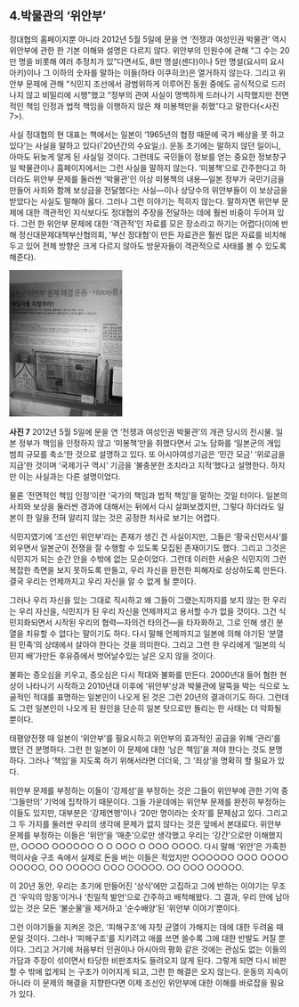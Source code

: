 ## 4.박물관의 ‘위안부’

정대협의 홈페이지뿐 아니라 2012년 5월 5일에 문을 연 ‘전쟁과 여성인권 박물관’ 역시 위안부에 관한 한 기본 이해와 설명은 다르지 않다. 위안부의 인원수에 관해 “그 수는 20만 명을 비롯해 여러 추정치가 있”다면서도, 8만 명설(센다)이나 5만 명설(요시미 요시아키)이나 그 이하의 숫자를 말하는 이들(하타 이쿠히코)은 열거하지 않는다. 그리고 위안부 문제에 관해 “식민지 조선에서 광범위하게 이루어진 동원 중에도 공식적으로 드러나지 않고 비밀리에 시행”했고 “정부의 관여 사실이 명백하게 드러나기 시작했지만 전면적인 책임 인정과 법적 책임을 이행하지 않은 채 미봉책만을 취했”다고 말한다(<사진7>).

사실 정대협의 현 대표는 책에서는 일본이 ‘1965년의 협정 때문에 국가 배상을 못 하고 있다’는 사실을 말하고 있다(『20년간의 수요일』). 운동 초기에는 말하지 않던 일이니, 아마도 뒤늦게 알게 된 사실일 것이다. 그런데도 국민들이 정보를 얻는 중요한 정보창구일 박물관이나 홈페이지에서는 그런 사실을 말하지 않는다. ‘미봉책’으로 간주한다고 하더라도 위안부 문제를 둘러싼 ‘박물관’인 이상 미봉책의 내용—일본 정부가 국민기금을 만들어 사죄와 함께 보상금을 전달했다는 사실—이나 상당수의 위안부들이 이 보상금을 받았다는 사실도 말해야 옳다. 그러나 그런 이야기는 적히지 않는다. 말하자면 위안부 문제에 대한 객관적인 지식보다도 정대협의 주장을 전달하는 데에 훨씬 비중이 두어져 있다. 그런 한 위안부 문제에 대한 ‘객관적’인 자료를 모은 장소라고 하기는 어렵다(이에 반해 정신대문제대책부산협의회, ‘부산 정대협’이 만든 자료관은 훨씬 많은 자료를 비치해두고 있어 전체 방향은 크게 다르지 않아도 방문자들이 객관적으로 사태를 볼 수 있도록 해준다).

![사진 7](images/Image_022.gif)

**사진 7** 2012년 5월 5일에 문을 연 ‘전쟁과 여성인권 박물관’의 개관 당시의 전시물. 일본 정부가 책임을 인정하지 않고 ‘미봉책’만을 취했다면서 고노 담화를 ‘일본군의 개입 범죄 규모를 축소’한 것으로 설명하고 있다. 또 아시아여성기금은 ‘민간 모금’ ‘위로금을 지급’한 것이며 ‘국제기구 역시’ 기금을 ‘불충분한 조치라고 지적’했다고 설명한다. 하지만 이는 사실과는 다른 설명이었다.

물론 ‘전면적인 책임 인정’이란 ‘국가의 책임과 법적 책임’을 말하는 것일 터이다. 일본의 사죄와 보상을 둘러싼 경과에 대해서는 뒤에서 다시 살펴보겠지만, 그렇다 하더라도 일본이 한 일을 전혀 알리지 않는 것은 공정한 처사로 보기는 어렵다.

식민지였기에 ‘조선인 위안부’라는 존재가 생긴 건 사실이지만, 그들은 ‘황국신민서사’를 외우면서 일본군이 전쟁을 잘 수행할 수 있도록 모집된 존재이기도 했다. 그리고 그것은 식민지가 되는 순간 안을 수밖에 없는 모순이었다. 그런데 이러한 서술은 식민지의 그런 복잡한 측면을 보지 못하도록 만들고, 우리 자신을 완전한 피해자로 상상하도록 만든다. 결국 우리는 언제까지고 우리 자신을 알 수 없게 될 뿐이다.

그러나 우리 자신을 있는 그대로 직시하고 왜 그들이 그랬는지까지를 보지 않는 한 우리는 우리 자신을, 식민지가 된 우리 자신을 언제까지고 용서할 수가 없을 것이다. 그건 식민지화되면서 시작된 우리의 협력—자의건 타의건—을 타자화하고, 그로 인해 생긴 분열을 치유할 수 없다는 말이기도 하다. 다시 말해 언제까지고 일본에 의해 야기된 ‘분열된 민족’의 상태에서 살아야 한다는 것을 의미한다. 그리고 그런 한 우리에게 ‘일본의 식민지 배’가만든 후유증에서 벗어날수있는 날은 오지 않을 것이다.

불화는 증오심을 키우고, 증오심은 다시 적대와 불화를 만든다. 2000년대 들어 혐한 현상이 나타나기 시작하고 2010년대 이후에 ‘위안부’상과 박물관에 말뚝을 박는 식으로 노골적인 적대를 표명하는 일본인이 나오게 된 것은 그런 20년의 결과이기도 하다. 그런데도 그런 일본인이 나오게 된 원인을 단순히 일본 탓으로만 돌리는 한 사태는 더 악화될 뿐이다.

태평양전쟁 때 일본이 ‘위안부’를 필요시하고 위안부의 효과적인 공급을 위해 ‘관리’를 했던 건 분명하다. 그런 한 일본이 이 문제에 대한 ‘남은 책임’을 져야 한다는 것도 분명하다. 그러나 ‘책임’을 지도록 하기 위해서라면 더더욱, 그 ‘죄상’을 명확히 할 필요가 있다.

위안부 문제를 부정하는 이들이 ‘강제성’을 부정하는 것은 그들이 위안부에 관한 기억 중 ‘그들만의’ 기억에 집착하기 때문이다. 그들 가운데에는 위안부 문제를 완전히 부정하는 이들도 있지만, 대부분은 ‘강제연행’이나 ‘20만 명이라는 숫자’를 문제삼고 있다. 그리고 그 두 가지를 둘러싼 우리의 생각에 문제가 없지 않다는 것은 앞에서 본대로다. 위안부 문제를 부정하는 이들은 ‘위안’을 ‘매춘’으로만 생각했고 우리는 ‘강간’으로만 이해했지만, ○○○○ ○○○○○○ ○ ○ ○○○ ○ ○○○ ○○○○. 다시 말해 ‘위안’은 가혹한 먹이사슬 구조 속에서 실제로 돈을 버는 이들은 적었지만 ○○○○○○ ○○○ ○○○○ ○○○○○, ○○ ○○○○○ ○○○ ○○○○○. ○○ ○○○ ○○○○○.

이 20년 동안, 우리는 초기에 만들어진 ‘상식’에만 고집하고 그에 반하는 이야기는 무조건 ‘우익의 망동’이거나 ‘친일적 발언’으로 간주하고 배척해왔다. 그 결과, 우리 안에 남아 있는 것은 모든 ‘불순물’을 제거하고 ‘순수배양’된 ‘위안부 이야기’뿐이다.

그런 이야기들을 지켜온 것은, ‘피해구조’에 자칫 균열이 가해지는 데에 대한 두려움 때문일 것이다. 그러나 ‘피해구조’를 지키려고 애를 쓰면 쓸수록 그에 대한 반발도 커질 뿐이다. 그리고 거기에 처음부터 인권이나 아시아의 평화 같은 것에는 관심도 없는 이들의 가담과 주장이 섞이면서 타당한 비판조차도 들려오지 않게 된다. 그렇게 되면 다시 비판할 수 밖에 없게되 는 구조가 이어지게 되고, 그런 한 해결은 오지 않는다. 운동의 지속이 아니라 이 문제의 해결을 지향한다면 이제 조선인 위안부에 대한 이해를 바로잡을 필요가 있다.
